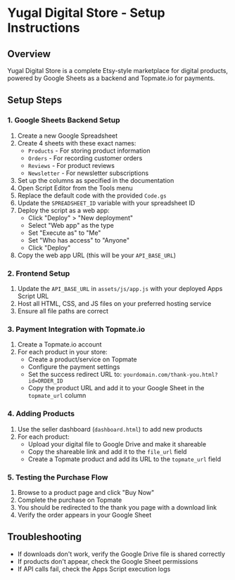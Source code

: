 # Yugal Digital Store - Setup Instructions

## Overview
Yugal Digital Store is a complete Etsy-style marketplace for digital products, powered by Google Sheets as a backend and Topmate.io for payments.

## Setup Steps

### 1. Google Sheets Backend Setup
1. Create a new Google Spreadsheet
2. Create 4 sheets with these exact names:
   - `Products` - For storing product information
   - `Orders` - For recording customer orders
   - `Reviews` - For product reviews
   - `Newsletter` - For newsletter subscriptions
3. Set up the columns as specified in the documentation
4. Open Script Editor from the Tools menu
5. Replace the default code with the provided `Code.gs`
6. Update the `SPREADSHEET_ID` variable with your spreadsheet ID
7. Deploy the script as a web app:
   - Click "Deploy" > "New deployment"
   - Select "Web app" as the type
   - Set "Execute as" to "Me"
   - Set "Who has access" to "Anyone"
   - Click "Deploy"
8. Copy the web app URL (this will be your `API_BASE_URL`)

### 2. Frontend Setup
1. Update the `API_BASE_URL` in `assets/js/app.js` with your deployed Apps Script URL
2. Host all HTML, CSS, and JS files on your preferred hosting service
3. Ensure all file paths are correct

### 3. Payment Integration with Topmate.io
1. Create a Topmate.io account
2. For each product in your store:
   - Create a product/service on Topmate
   - Configure the payment settings
   - Set the success redirect URL to: `yourdomain.com/thank-you.html?id=ORDER_ID`
   - Copy the product URL and add it to your Google Sheet in the `topmate_url` column

### 4. Adding Products
1. Use the seller dashboard (`dashboard.html`) to add new products
2. For each product:
   - Upload your digital file to Google Drive and make it shareable
   - Copy the shareable link and add it to the `file_url` field
   - Create a Topmate product and add its URL to the `topmate_url` field

### 5. Testing the Purchase Flow
1. Browse to a product page and click "Buy Now"
2. Complete the purchase on Topmate
3. You should be redirected to the thank you page with a download link
4. Verify the order appears in your Google Sheet

## Troubleshooting
- If downloads don't work, verify the Google Drive file is shared correctly
- If products don't appear, check the Google Sheet permissions
- If API calls fail, check the Apps Script execution logs
